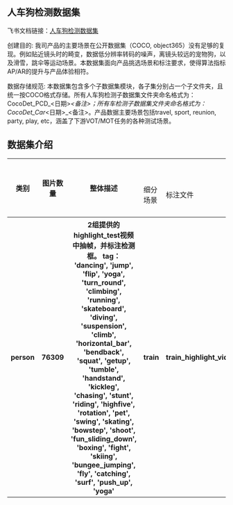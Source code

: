 
## 人车狗检测数据集
飞书文档链接：[人车狗检测数据集 ](https://arashivision.feishu.cn/wiki/wikcnt58KHrWlJ3Ig5HnCaCkSzc)  


创建目的: 我司产品的主要场景在公开数据集（COCO, object365）没有足够的复现。例如贴近镜头时的畸变，数据低分辨率转码的噪声，离镜头较远的宠物狗，以及滑雪，跳伞等运动场景。本数据集面向产品挑选场景和标注要求，使得算法指标AP/AR的提升与产品体验相符。

数据存储规范: 本数据集包含多个子数据集模块，各子集分别占一个子文件夹，且统一按COCO格式存储。所有人车狗检测子数据集文件夹命名格式为：CocoDet_PCD_<日期>_<备注>；所有车检测子数据集文件夹命名格式为：CocoDet_Car_<日期>_<备注>。产品数据主要场景包括travel, sport, reunion, party, play, etc，涵盖了下游VOT/MOT任务的各种测试场景。

## 数据集介绍

<table>
    <tr>
        <th rowspan="2"> 类别 </th> 
        <th rowspan="2"> 图片数量 </th> 
        <th rowspan="2"> 整体描述 </th> 
        <th colspan="5"> 划分(split) </th>  
    </tr>
    <tr> 
        <td> 细分场景 </td>
        <td> 标注文件 </td>
        <td> 图片数量 </td>
        <td> 检测框数量 </td>
        <td> 细分描述 </td>
    </tr>
    <tr> 
        <th> person  </th>  
        <th> 76309 </th> 
        <th>  2组提供的highlight_test视频中抽帧，并标注检测框。 tag： 'dancing', 'jump', 'flip', 'yoga', 'turn_round', 'climbing', 'running', 'skateboard', 'diving', 'suspension', 'climb', 'horizontal_bar', 'bendback', 'squat', 'getup', 'tumble', 'handstand', 'kickleg', 'chasing', 'stunt', 'riding', 'highfive', 'rotation', 'pet', 'swing', 'skating', 'bowstep', 'shoot', 'fun_sliding_down', 'boxing', 'fight', 'skiing', 'bungee_jumping', 'fly', 'catching', 'surf', 'push_up', 'yoga'  </th> 
        <th> train  </th> 
        <th> train_highlight_video_select_train.json  </th>  
        <th> 76309 </th> 
        <th> 166280 </th> 
        <th> 训练样本  </th>   
    </tr>
</table>
